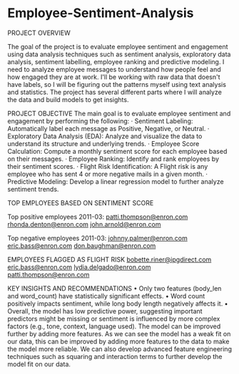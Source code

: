 # Employee-Sentiment-Analysis
PROJECT OVERVIEW

The goal of the project is to evaluate employee sentiment and engagement using data analysis techniques such as sentiment analysis, exploratory data analysis, sentiment labelling, employee ranking and predictive modeling. I need to analyze employee messages to understand how people feel and how engaged they are at work. I'll be working with raw data that doesn't have labels, so I will be figuring out the patterns myself using text analysis and statistics. The project has several different parts where I will analyze the data and build models to get insights.

PROJECT OBJECTIVE
The main goal is to evaluate employee sentiment and engagement by performing the following:
·	Sentiment Labeling: Automatically label each message as Positive, Negative, or Neutral.
·	Exploratory Data Analysis (EDA): Analyze and visualize the data to understand its structure and underlying trends.
·	Employee Score Calculation: Compute a monthly sentiment score for each employee based on their messages.
·	Employee Ranking: Identify and rank employees by their sentiment scores.
·	Flight Risk Identification: A Flight risk is any employee who has sent 4 or more negative mails in a given month.
·	Predictive Modeling: Develop a linear regression model to further analyze sentiment trends.



TOP EMPLOYEES BASED ON SENTIMENT SCORE

Top positive employees 2011-03:
patti.thompson@enron.com
rhonda.denton@enron.com
john.arnold@enron.com

Top negative employees 2011-03:
johnny.palmer@enron.com
eric.bass@enron.com
don.baughman@enron.com



EMPLOYEES FLAGGED AS FLIGHT RISK
bobette.riner@ipgdirect.com
eric.bass@enron.com
lydia.delgado@enron.com
patti.thompson@enron.com

KEY INSIGHTS AND RECOMMENDATIONS
•	Only two features (body_len and word_count) have statistically significant effects.
•	Word count positively impacts sentiment, while long body length negatively affects it.
•	Overall, the model has low predictive power, suggesting important predictors might be missing or sentiment is influenced by more complex factors (e.g., tone, context, language used).
The model can be improved further by adding more features. As we can see the model has a weak fit on our data, this can be improved by adding more features to the data to make the model more reliable. We can also develop advanced feature engineering techniques such as squaring and interaction terms to further develop the model fit on our data.

